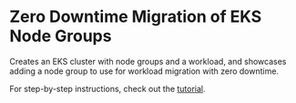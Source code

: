 # Zero Downtime Migration of EKS Node Groups

Creates an EKS cluster with node groups and a workload, and showcases adding a
node group to use for workload migration with zero downtime.

For step-by-step instructions, check out the [tutorial][tutorial-migrate-nodegroups].

[tutorial-migrate-nodegroups]: https://www.pulumi.com/docs/tutorials/kubernetes/eks-migrate-nodegroups/

